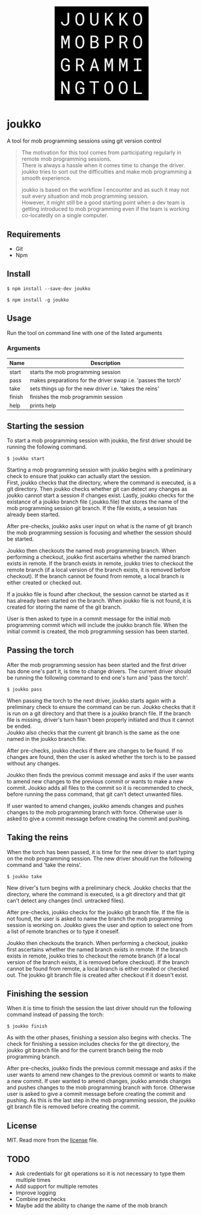 <h1 align="center">
  <img src="img/joukko.png" alt="joukko logo" height="250px" />
</h1>

# joukko

A tool for mob programming sessions using git version control

> The motivation for this tool comes from participating regularly in remote mob programming sessions.  
> There is always a hassle when it comes time to change the driver.  
> joukko tries to sort out the difficulties and make mob programming a smooth experience.  
>   
> joukko is based on the workflow I encounter and as such it may not suit every situation and mob programming session.  
> However, it might still be a good starting point when a dev team is getting introduced to mob programming even if the team is working co-locatedly on a single computer.

## Requirements

- Git
- Npm

## Install

```
$ npm install --save-dev joukko
```

```
$ npm install -g joukko
```

## Usage

Run the tool on command line with one of the listed arguments

### Arguments

| Name      | Description                                                    |
|---------- |--------------------------------------------------------------- |
| start     | starts the mob programming session                             |
| pass      | makes preparations for the driver swap i.e. 'passes the torch' |
| take      | sets things up for the new driver i.e. 'takes the reins'       |
| finish    | finishes the mob programmin session                            |
| help      | prints help                                                    |

## Starting the session

To start a mob programming session with joukko, the first driver should be running the following command.
```
$ joukko start
```
Starting a mob programming session with joukko begins with a preliminary check to ensure that joukko can actually start the session.  
First, joukko checks that the directory, where the command is executed, is a git directory. Then joukko checks whether git can detect any changes as joukko cannot start a session if changes exist. Lastly, joukko checks for the existance of a joukko branch file (.joukko.file) that stores the name of the mob programming session git branch. If the file exists, a session has already been started.

After pre-checks, joukko asks user input on what is the name of git branch the mob programming session is focusing and whether the session should be started.

Joukko then checkouts the named mob programming branch. When performing a checkout, joukko first ascertains whether the named branch exists in remote. If the branch exists in remote, joukko tries to checkout the remote branch (if a local version of the branch exists, it is removed before checkout). 
If the branch cannot be found from remote, a local branch is either created or checked out.

If a joukko file is found after checkout, the session cannot be started as it has already been started on the branch. 
When joukko file is not found, it is created for storing the name of the git branch.

User is then asked to type in a commit message for the initial mob programming commit which will include the joukko branch file. When the initial commit is created, the mob programming session has been started.


## Passing the torch

After the mob programming session has been started and the first driver has done one's part it, is time to change drivers. The current driver should be running the following command to end one's turn and 'pass the torch'.
```
$ joukko pass
```
When passing the torch to the next driver, joukko starts again with a preliminary check to ensure the command can be run. Joukko checks that it is run on a git directory and that there is a joukko branch file.  If the branch file is missing, driver's turn hasn't been properly initiated and thus it cannot be ended.  
Joukko also checks that the current git branch is the same as the one named in the joukko branch file. 

After pre-checks, joukko checks if there are changes to be found. If no changes are found, then the user is asked whether the torch is to be passed without any changes.

Joukko then finds the previous commit message and asks if the user wants to amend new changes to the previous commit or wants to make a new commit.
Joukko adds all files to the commit so it is recommended to check, before running the pass command, that git can't detect unwanted files.

If user wanted to amend changes, joukko amends changes and pushes changes to the mob programming branch with force. Otherwise user is asked to give a commit message before creating the commit and pushing.

## Taking the reins

When the torch has been passed, it is time for the new driver to start typing on the mob programming session. The new driver should run the following command and 'take the reins'.
```
$ joukko take
```
New driver's turn begins with a preliminary check. Joukko checks that the directory, where the command is executed, is a git directory and that git can't detect any changes (incl. untracked files).

After pre-checks, joukko checks for the joukko git branch file. If the file is not found, the user is asked to name the branch the mob programming session is working on. Joukko gives the user and option to select one from a list of remote branches or to type it oneself.

Joukko then checkouts the branch. When performing a checkout, joukko first ascertains whether the named branch exists in remote. If the branch exists in remote, joukko tries to checkout the remote branch (if a local version of the branch exists, it is removed before checkout). 
If the branch cannot be found from remote, a local branch is either created or checked out.
The joukko git branch file is created after checkout if it doesn't exist.

## Finishing the session

When it is time to finish the session the last driver should run the following command instead of passing the torch:
```
$ joukko finish
```
As with the other phases, finishing a session also begins with checks. The check for finishing a session includes checks for the git directory, the joukko git branch file and for the current branch being the mob programming branch.

After pre-checks, joukko finds the previous commit message and asks if the user wants to amend new changes to the previous commit or wants to make a new commit. If user wanted to amend changes, joukko amends changes and pushes changes to the mob programming branch with force. Otherwise user is asked to give a commit message before creating the commit and pushing. As this is the last step in the mob programming session, the joukko git branch file is removed before creating the commit.

## License

MIT. Read more from the [license](LICENSE) file.

## TODO
- Ask credentials for git operations so it is not necessary to type them multiple times
- Add support for multiple remotes
- Improve logging
- Combine prechecks
- Maybe add the ability to change the name of the mob branch
